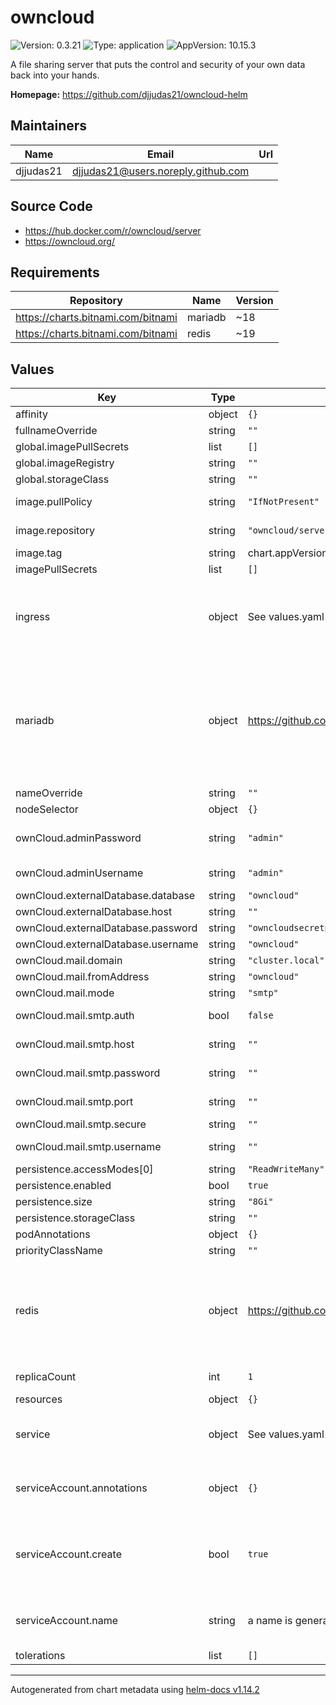 # owncloud

![Version: 0.3.21](https://img.shields.io/badge/Version-0.3.21-informational?style=flat-square) ![Type: application](https://img.shields.io/badge/Type-application-informational?style=flat-square) ![AppVersion: 10.15.3](https://img.shields.io/badge/AppVersion-10.15.3-informational?style=flat-square)

A file sharing server that puts the control and security of your own data back into your hands.

**Homepage:** <https://github.com/djjudas21/owncloud-helm>

## Maintainers

| Name | Email | Url |
| ---- | ------ | --- |
| djjudas21 | <djjudas21@users.noreply.github.com> |  |

## Source Code

* <https://hub.docker.com/r/owncloud/server>
* <https://owncloud.org/>

## Requirements

| Repository | Name | Version |
|------------|------|---------|
| https://charts.bitnami.com/bitnami | mariadb | ~18 |
| https://charts.bitnami.com/bitnami | redis | ~19 |

## Values

| Key | Type | Default | Description |
|-----|------|---------|-------------|
| affinity | object | `{}` |  |
| fullnameOverride | string | `""` |  |
| global.imagePullSecrets | list | `[]` |  |
| global.imageRegistry | string | `""` |  |
| global.storageClass | string | `""` |  |
| image.pullPolicy | string | `"IfNotPresent"` | image pull policy |
| image.repository | string | `"owncloud/server"` | image repository |
| image.tag | string | chart.appVersion | image tag |
| imagePullSecrets | list | `[]` |  |
| ingress | object | See values.yaml | Enable and configure ingress settings for the chart under this key. |
| mariadb | object | <https://github.com/bitnami/charts/blob/master/bitnami/mariadb/values.yaml> | Enable and configure mariadb database subchart under this key.    For more options see [mariadb chart documentation](https://github.com/bitnami/charts/tree/master/bitnami/mariadb) |
| nameOverride | string | `""` |  |
| nodeSelector | object | `{}` |  |
| ownCloud.adminPassword | string | `"admin"` | ownCloud admin password |
| ownCloud.adminUsername | string | `"admin"` | ownCloud admin user |
| ownCloud.externalDatabase.database | string | `"owncloud"` |  |
| ownCloud.externalDatabase.host | string | `""` |  |
| ownCloud.externalDatabase.password | string | `"owncloudsecretpassword"` |  |
| ownCloud.externalDatabase.username | string | `"owncloud"` |  |
| ownCloud.mail.domain | string | `"cluster.local"` | SMTP domain |
| ownCloud.mail.fromAddress | string | `"owncloud"` | SMTP sender |
| ownCloud.mail.mode | string | `"smtp"` | Mail mode |
| ownCloud.mail.smtp.auth | bool | `false` | Enable SMTP server auth |
| ownCloud.mail.smtp.host | string | `""` | SMTP server hostname |
| ownCloud.mail.smtp.password | string | `""` | SMTP server password |
| ownCloud.mail.smtp.port | string | `""` | SMTP server port |
| ownCloud.mail.smtp.secure | string | `""` |  |
| ownCloud.mail.smtp.username | string | `""` | SMTP server user |
| persistence.accessModes[0] | string | `"ReadWriteMany"` |  |
| persistence.enabled | bool | `true` |  |
| persistence.size | string | `"8Gi"` |  |
| persistence.storageClass | string | `""` |  |
| podAnnotations | object | `{}` |  |
| priorityClassName | string | `""` |  |
| redis | object | <https://github.com/bitnami/charts/blob/master/bitnami/redis/values.yaml> | Enable and configure redis subchart under this key.    For more options see [redis chart documentation](https://github.com/bitnami/charts/tree/master/bitnami/redis) |
| replicaCount | int | `1` | Number of replicas |
| resources | object | `{}` |  |
| service | object | See values.yaml | Configures service settings for the chart. |
| serviceAccount.annotations | object | `{}` | Annotations to add to the service account |
| serviceAccount.create | bool | `true` | Specifies whether a service account should be created |
| serviceAccount.name | string | a name is generated using the fullname template | The name of the service account to use. |
| tolerations | list | `[]` |  |

----------------------------------------------
Autogenerated from chart metadata using [helm-docs v1.14.2](https://github.com/norwoodj/helm-docs/releases/v1.14.2)
